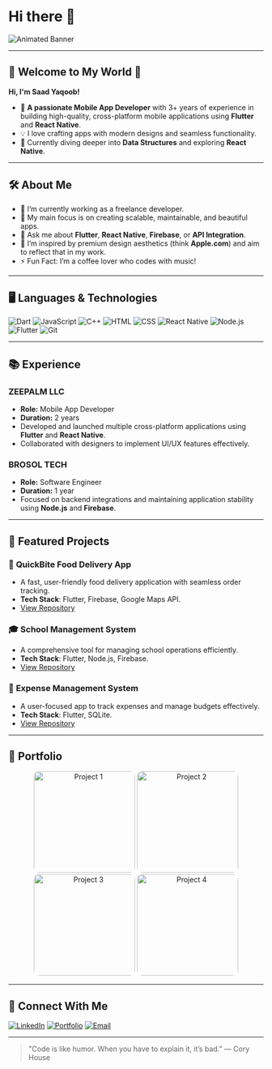 # Hi there 👋

![Animated Banner](https://via.placeholder.com/800x200.png?text=Welcome+to+Saad's+GitHub+Profile)

---

## 🌟 Welcome to My World 🌟

**Hi, I'm Saad Yaqoob!**

- 🚀 **A passionate Mobile App Developer** with 3+ years of experience in building high-quality, cross-platform mobile applications using **Flutter** and **React Native**.
- 💡 I love crafting apps with modern designs and seamless functionality.
- 🌱 Currently diving deeper into **Data Structures** and exploring **React Native**.

---

## 🛠 About Me

- 🔭 I’m currently working as a freelance developer.
- 🎯 My main focus is on creating scalable, maintainable, and beautiful apps.
- 💬 Ask me about **Flutter**, **React Native**, **Firebase**, or **API Integration**.
- 🎨 I’m inspired by premium design aesthetics (think **Apple.com**) and aim to reflect that in my work.
- ⚡ Fun Fact: I’m a coffee lover who codes with music!

---

## 🖥️ Languages & Technologies

![Dart](https://img.shields.io/badge/Dart-0175C2?style=for-the-badge&logo=dart&logoColor=white)
![JavaScript](https://img.shields.io/badge/JavaScript-F7DF1E?style=for-the-badge&logo=javascript&logoColor=black)
![C++](https://img.shields.io/badge/C%2B%2B-00599C?style=for-the-badge&logo=c%2B%2B&logoColor=white)
![HTML](https://img.shields.io/badge/HTML5-E34F26?style=for-the-badge&logo=html5&logoColor=white)
![CSS](https://img.shields.io/badge/CSS3-1572B6?style=for-the-badge&logo=css3&logoColor=white)
![React Native](https://img.shields.io/badge/React_Native-61DAFB?style=for-the-badge&logo=react&logoColor=black)
![Node.js](https://img.shields.io/badge/Node.js-339933?style=for-the-badge&logo=node.js&logoColor=white)
![Flutter](https://img.shields.io/badge/Flutter-02569B?style=for-the-badge&logo=flutter&logoColor=white)
![Git](https://img.shields.io/badge/Git-F05032?style=for-the-badge&logo=git&logoColor=white)

---

## 📚 Experience

### **ZEEPALM LLC**  
- **Role:** Mobile App Developer  
- **Duration:** 2 years  
- Developed and launched multiple cross-platform applications using **Flutter** and **React Native**. 
- Collaborated with designers to implement UI/UX features effectively. 

### **BROSOL TECH**  
- **Role:** Software Engineer  
- **Duration:** 1 year  
- Focused on backend integrations and maintaining application stability using **Node.js** and **Firebase**. 

---

## 🌟 Featured Projects

### 📱 **QuickBite Food Delivery App**
- A fast, user-friendly food delivery application with seamless order tracking.
- **Tech Stack**: Flutter, Firebase, Google Maps API.
- [View Repository](https://github.com/saad-yaqoob/quickbite)

### 🎓 **School Management System**
- A comprehensive tool for managing school operations efficiently.
- **Tech Stack**: Flutter, Node.js, Firebase.
- [View Repository](https://github.com/saad-yaqoob/school-management)

### 💸 **Expense Management System**
- A user-focused app to track expenses and manage budgets effectively.
- **Tech Stack**: Flutter, SQLite.
- [View Repository](https://github.com/saad-yaqoob/expense-management)

---

## 🎨 Portfolio

<div align="center">
  <img src="https://firebasestorage.googleapis.com/v0/b/pets-app-f06fd.appspot.com/o/New%2FScreenshot_2.png?alt=media&token=f50d632e-831b-4632-a296-1d81c138fc1f" alt="Project 1" height="200", width="200", style="border-radius:10px;" />
   <img src="https://firebasestorage.googleapis.com/v0/b/pets-app-f06fd.appspot.com/o/New%2FScreenshot_5.png?alt=media&token=91723379-5e6f-4f5b-92e6-408095d2556c" alt="Project 2" height="200", width="200", style="border-radius:10px;" />
   <img src="https://firebasestorage.googleapis.com/v0/b/pets-app-f06fd.appspot.com/o/New%2FScreenshot_2.png?alt=media&token=f50d632e-831b-4632-a296-1d81c138fc1f" alt="Project 3" height="200", width="200", style="border-radius:10px;" />
   <img src="https://firebasestorage.googleapis.com/v0/b/pets-app-f06fd.appspot.com/o/New%2FScreenshot_2.png?alt=media&token=f50d632e-831b-4632-a296-1d81c138fc1f](https://firebasestorage.googleapis.com/v0/b/pets-app-f06fd.appspot.com/o/New%2FScreenshot_5.png?alt=media&token=91723379-5e6f-4f5b-92e6-408095d2556c)" alt="Project 4" height="200", width="200", style="border-radius:10px;" />

  
 
</div>

---

## 🤝 Connect With Me

[![LinkedIn](https://img.shields.io/badge/LinkedIn-0077B5?style=for-the-badge&logo=linkedin&logoColor=white)](https://linkedin.com/in/saad-yaqoob)
[![Portfolio](https://img.shields.io/badge/Portfolio-000000?style=for-the-badge&logo=About.me&logoColor=white)](https://saadyaqoob.com)
[![Email](https://img.shields.io/badge/Email-D14836?style=for-the-badge&logo=gmail&logoColor=white)](mailto:saad.yaqoob@example.com)

---

> "Code is like humor. When you have to explain it, it’s bad." — Cory House
